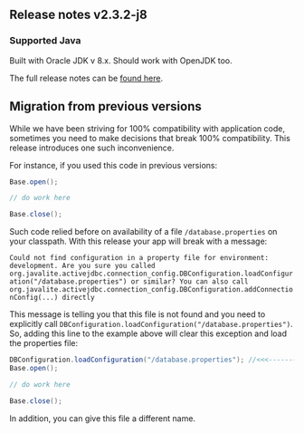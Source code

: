 ## Release notes v2.3.2-j8

### Supported Java

Built with Oracle JDK v 8.x. Should work with OpenJDK too.

The full release notes can be [found here](https://github.com/javalite/javalite/releases/tag/javalite-2.3.2-j8).



## Migration from previous versions

While we have been striving for 100% compatibility with application code, sometimes you need to make decisions that break 100% compatibility.
This release introduces one such inconvenience. 

For instance, if you used this code in previous versions: 

```java
Base.open();

// do work here

Base.close();
```  

Such code relied before on availability of a file `/database.properties` on your classpath. With this release your app will break with a message:

`Could not find configuration in a property file for environment: development. Are you sure you called org.javalite.activejdbc.connection_config.DBConfiguration.loadConfiguration("/database.properties") or similar? You can also call org.javalite.activejdbc.connection_config.DBConfiguration.addConnectionConfig(...) directly`

This message is telling you that this file is not found and you need to explicitly call `DBConfiguration.loadConfiguration("/database.properties")`. So, adding  this
 line to the example above will clear this exception and load the properties file: 
 
```java
DBConfiguration.loadConfiguration("/database.properties"); //<<<---------Add this line before you open a connection for the first time. 
Base.open();

// do work here

Base.close();
```  

In addition,  you can  give this file a different name. 
 
